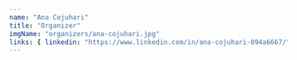 ```yaml
---
name: "Ana Cojuhari"
title: "Organizer"
imgName: "organizers/ana-cojuhari.jpg"
links: { linkedin: "https://www.linkedin.com/in/ana-cojuhari-094a6667/" }
---
```

